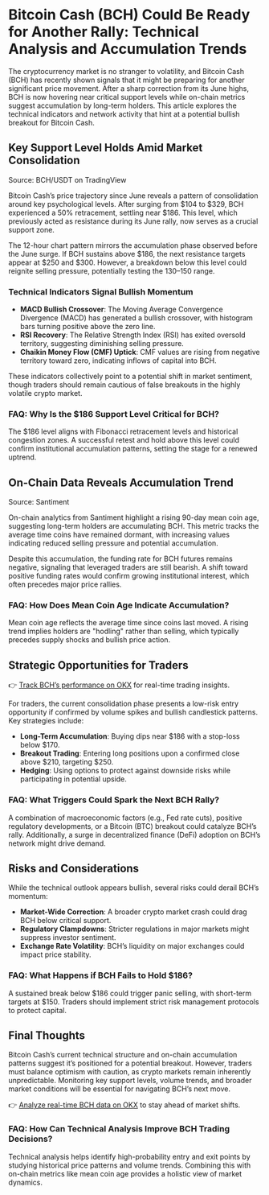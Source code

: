 # Bitcoin Cash (BCH) Could Be Ready for Another Rally: Technical Analysis and Accumulation Trends  

The cryptocurrency market is no stranger to volatility, and Bitcoin Cash (BCH) has recently shown signals that it might be preparing for another significant price movement. After a sharp correction from its June highs, BCH is now hovering near critical support levels while on-chain metrics suggest accumulation by long-term holders. This article explores the technical indicators and network activity that hint at a potential bullish breakout for Bitcoin Cash.  

## Key Support Level Holds Amid Market Consolidation  

Source: BCH/USDT on TradingView  

Bitcoin Cash’s price trajectory since June reveals a pattern of consolidation around key psychological levels. After surging from $104 to $329, BCH experienced a 50% retracement, settling near $186. This level, which previously acted as resistance during its June rally, now serves as a crucial support zone.  

The 12-hour chart pattern mirrors the accumulation phase observed before the June surge. If BCH sustains above $186, the next resistance targets appear at $250 and $300. However, a breakdown below this level could reignite selling pressure, potentially testing the $130–$150 range.  

### Technical Indicators Signal Bullish Momentum  

- **MACD Bullish Crossover**: The Moving Average Convergence Divergence (MACD) has generated a bullish crossover, with histogram bars turning positive above the zero line.  
- **RSI Recovery**: The Relative Strength Index (RSI) has exited oversold territory, suggesting diminishing selling pressure.  
- **Chaikin Money Flow (CMF) Uptick**: CMF values are rising from negative territory toward zero, indicating inflows of capital into BCH.  

These indicators collectively point to a potential shift in market sentiment, though traders should remain cautious of false breakouts in the highly volatile crypto market.  

### FAQ: Why Is the $186 Support Level Critical for BCH?  
The $186 level aligns with Fibonacci retracement levels and historical congestion zones. A successful retest and hold above this level could confirm institutional accumulation patterns, setting the stage for a renewed uptrend.  

## On-Chain Data Reveals Accumulation Trend  

Source: Santiment  

On-chain analytics from Santiment highlight a rising 90-day mean coin age, suggesting long-term holders are accumulating BCH. This metric tracks the average time coins have remained dormant, with increasing values indicating reduced selling pressure and potential accumulation.  

Despite this accumulation, the funding rate for BCH futures remains negative, signaling that leveraged traders are still bearish. A shift toward positive funding rates would confirm growing institutional interest, which often precedes major price rallies.  

### FAQ: How Does Mean Coin Age Indicate Accumulation?  
Mean coin age reflects the average time since coins last moved. A rising trend implies holders are "hodling" rather than selling, which typically precedes supply shocks and bullish price action.  

## Strategic Opportunities for Traders  

👉 [Track BCH’s performance on OKX](https://bit.ly/okx-bonus) for real-time trading insights.  

For traders, the current consolidation phase presents a low-risk entry opportunity if confirmed by volume spikes and bullish candlestick patterns. Key strategies include:  
- **Long-Term Accumulation**: Buying dips near $186 with a stop-loss below $170.  
- **Breakout Trading**: Entering long positions upon a confirmed close above $210, targeting $250.  
- **Hedging**: Using options to protect against downside risks while participating in potential upside.  

### FAQ: What Triggers Could Spark the Next BCH Rally?  
A combination of macroeconomic factors (e.g., Fed rate cuts), positive regulatory developments, or a Bitcoin (BTC) breakout could catalyze BCH’s rally. Additionally, a surge in decentralized finance (DeFi) adoption on BCH’s network might drive demand.  

## Risks and Considerations  

While the technical outlook appears bullish, several risks could derail BCH’s momentum:  
- **Market-Wide Correction**: A broader crypto market crash could drag BCH below critical support.  
- **Regulatory Clampdowns**: Stricter regulations in major markets might suppress investor sentiment.  
- **Exchange Rate Volatility**: BCH’s liquidity on major exchanges could impact price stability.  

### FAQ: What Happens if BCH Fails to Hold $186?  
A sustained break below $186 could trigger panic selling, with short-term targets at $150. Traders should implement strict risk management protocols to protect capital.  

## Final Thoughts  

Bitcoin Cash’s current technical structure and on-chain accumulation patterns suggest it’s positioned for a potential breakout. However, traders must balance optimism with caution, as crypto markets remain inherently unpredictable. Monitoring key support levels, volume trends, and broader market conditions will be essential for navigating BCH’s next move.  

👉 [Analyze real-time BCH data on OKX](https://bit.ly/okx-bonus) to stay ahead of market shifts.  

### FAQ: How Can Technical Analysis Improve BCH Trading Decisions?  
Technical analysis helps identify high-probability entry and exit points by studying historical price patterns and volume trends. Combining this with on-chain metrics like mean coin age provides a holistic view of market dynamics.